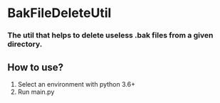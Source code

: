 # BakFileDeleteUtil

### The util that helps to delete useless .bak files from a given directory.

## How to use?

1. Select an environment with python 3.6+
2. Run main.py
